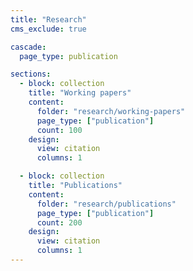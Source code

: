 ```yaml
---
title: "Research"
cms_exclude: true

cascade:
  page_type: publication

sections:
  - block: collection
    title: "Working papers"
    content:
      folder: "research/working-papers"
      page_type: ["publication"]
      count: 100
    design:
      view: citation
      columns: 1

  - block: collection
    title: "Publications"
    content:
      folder: "research/publications"
      page_type: ["publication"]
      count: 200
    design:
      view: citation
      columns: 1
---
```

